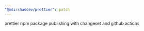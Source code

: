 ```yaml
---
"@mdirshaddev/prettier": patch
---
```


prettier npm package publishing with changeset and github actions
